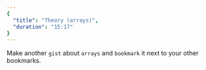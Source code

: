 ```yaml
---
{
  "title": "Theory (arrays)",
  "duration": "15:17"
}
---
```


Make another `gist` about `arrays` and `bookmark` it next to your other bookmarks.
